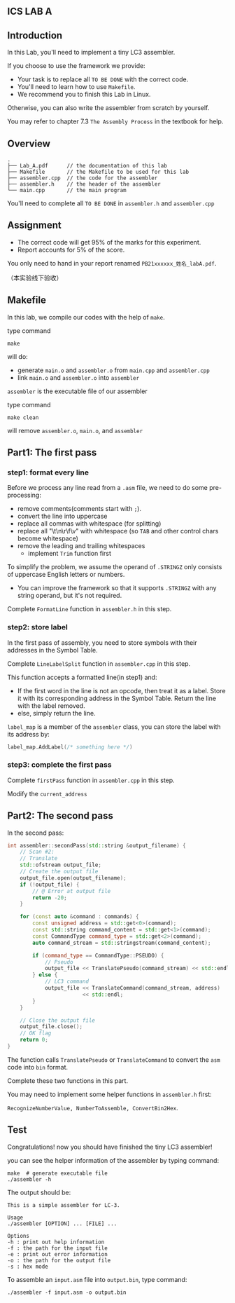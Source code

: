 ## ICS LAB A

## Introduction

In this Lab, you'll need to implement a tiny LC3 assembler.

If you choose to use the framework we provide:

- Your task is to replace all `TO BE DONE` with the correct code.
- You'll need to learn how to use `Makefile`.
- We recommend you to finish this Lab in Linux.

Otherwise, you can also write the assembler from scratch by yourself.

You may refer to chapter 7.3 `The Assembly Process` in the textbook for help.

## Overview

```
.
├── Lab_A.pdf      // the documentation of this lab
├── Makefile       // the Makefile to be used for this lab
├── assembler.cpp  // the code for the assembler
├── assembler.h    // the header of the assembler
└── main.cpp       // the main program
```

You'll need to complete all `TO BE DONE` in `assembler.h` and `assembler.cpp`

## Assignment

- The correct code will get 95% of the marks for this experiment.
- Report accounts for 5% of the score.

You only need to hand in your report renamed `PB21xxxxxx_姓名_labA.pdf`.

（本实验线下验收）

## Makefile

In this lab, we compile our codes with the help of `make`.

type command

```
make
```

will do:

- generate `main.o` and `assembler.o` from `main.cpp` and `assembler.cpp`
- link `main.o` and `assembler.o` into `assembler`

`assembler` is the executable file of our assembler

type command

```
make clean
```

will remove `assembler.o`, `main.o`, and `assembler`

## Part1: The first pass

### step1: format every line

Before we process any line read from a `.asm` file, we need to do some pre-processing:

- remove comments(comments start with `;`).
- convert the line into uppercase
- replace all commas with whitespace (for splitting)
- replace all "\t\n\r\f\v" with whitespace (so `TAB` and other control chars become whitespace)
- remove the leading and trailing whitespaces
  - implement `Trim` function first

To simplify the problem, we assume the operand of `.STRINGZ` only consists of uppercase English letters or numbers.

- You can improve the framework so that it supports `.STRINGZ` with any string operand, but it's not required.

Complete `FormatLine` function in `assembler.h` in this step.

### step2: store label

In the first pass of assembly, you need to store symbols with their addresses in the Symbol Table.

Complete `LineLabelSplit` function in `assembler.cpp` in this step.

This function accepts a formatted line(in step1) and:

- If the first word in the line is not an opcode, then treat it as a label. Store it with its corresponding address in the Symbol Table. Return the line with the label removed.
- else, simply return the line.

`label_map` is a member of the `assembler` class, you can store the label with its address by:

```cpp
label_map.AddLabel(/* something here */)
```

### step3: complete the first pass

Complete `firstPass` function in `assembler.cpp` in this step.

Modify the `current_address`

## Part2: The second pass

In the second pass:

```cpp
int assembler::secondPass(std::string &output_filename) {
    // Scan #2:
    // Translate
    std::ofstream output_file;
    // Create the output file
    output_file.open(output_filename);
    if (!output_file) {
        // @ Error at output file
        return -20;
    }

    for (const auto &command : commands) {
        const unsigned address = std::get<0>(command);
        const std::string command_content = std::get<1>(command);
        const CommandType command_type = std::get<2>(command);
        auto command_stream = std::stringstream(command_content);

        if (command_type == CommandType::PSEUDO) {
            // Pseudo
            output_file << TranslatePseudo(command_stream) << std::endl;
        } else {
            // LC3 command
            output_file << TranslateCommand(command_stream, address)
                        << std::endl;
        }
    }

    // Close the output file
    output_file.close();
    // OK flag
    return 0;
}
```

The function calls `TranslatePseudo` or `TranslateCommand` to convert the `asm` code into `bin` format.

Complete these two functions in this part.

You may need to implement some helper functions in `assembler.h` first:

`RecognizeNumberValue, NumberToAssemble, ConvertBin2Hex`.

## Test

Congratulations! now you should have finished the tiny LC3 assembler!

you can see the helper information of the assembler by typing command:

```shell
make  # generate executable file
./assembler -h
```

The output should be:

```
This is a simple assembler for LC-3.

Usage
./assembler [OPTION] ... [FILE] ...

Options
-h : print out help information
-f : the path for the input file
-e : print out error information
-o : the path for the output file
-s : hex mode
```

To assemble an `input.asm` file into `output.bin`, type command:

```
./assembler -f input.asm -o output.bin
```
